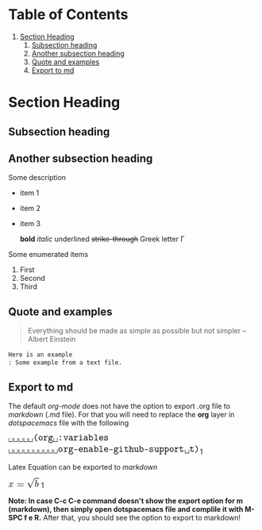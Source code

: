 
# Table of Contents

1.  [Section Heading](#org9aaa8de)
    1.  [Subsection heading](#org108d1cc)
    2.  [Another subsection heading](#orgdfb54c5)
    3.  [Quote and examples](#orgc60c1de)
    4.  [Export to md](#orgde71530)



<a id="org9aaa8de"></a>

# Section Heading


<a id="org108d1cc"></a>

## Subsection heading


<a id="orgdfb54c5"></a>

## Another subsection heading

Some description 

-   item 1
-   item 2
-   item 3
    
    **bold** *italic* <span class="underline">underlined</span> <del>strike-through</del> Greek letter &Gamma;

Some enumerated  items 

1.  First
2.  Second
3.  Third


<a id="orgc60c1de"></a>

## Quote and examples

> Everything should be made as simple as possible but not simpler &#x2013; Albert Einstein

    Here is an example
    : Some example from a text file. 


<a id="orgde71530"></a>

## Export to md

The default *org-mode* does not have the option to export .org file to *markdown* (.md file).   For that you will need to replace the **org** layer in *dotspacemacs* file   with the   following 


<div class="equation-container">
<span class="equation">
<img src="ltximg/myFirstOrgFile_b783048a3b91ae9f48488f05806bdeebbbd91efb.png" alt="myFirstOrgFile_b783048a3b91ae9f48488f05806bdeebbbd91efb.png" />
</span>
<span class="equation-label">
1
</span>
</div>

Latex Equation can be exported to *markdown*


<div class="equation-container">
<span class="equation">
<img src="ltximg/myFirstOrgFile_cdd40f6f32ace008e93e75c47b5dd0f563e1a9f1.png" alt="myFirstOrgFile_cdd40f6f32ace008e93e75c47b5dd0f563e1a9f1.png" />
</span>
<span class="equation-label">
1
</span>
</div>

**Note: In case C-c C-e command doesn't show the export option for m (markdown), then simply open dotspacemacs file and complile it with M-SPC f e R.** After that, you should see the option to export to markdown! 

